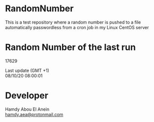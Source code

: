 # RandomNumber    
This is a test repository where a random number is pushed to a file automatically passwordless from a cron job in my Linux CentOS server    
# Random Number of the last run   
17629
      
Last update (GMT +1)    
08/10/20 08:00:01
# Developer    
Hamdy Abou El Anein   
hamdy.aea@protonmail.com
